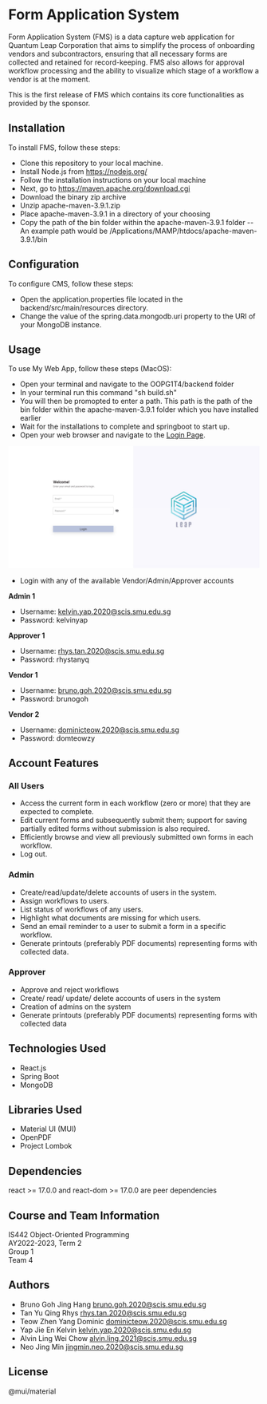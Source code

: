 # Form Application System #

Form Application System (FMS) is a data capture web application for Quantum Leap Corporation that aims to simplify the process of onboarding vendors and subcontractors, ensuring that all necessary forms are collected and retained for record-keeping. FMS also allows for approval workflow processing and the ability to visualize which stage of a workflow a vendor is at the moment.


This is the first release of FMS which contains its core functionalities as provided by the sponsor.

## Installation ##
To install FMS, follow these steps:
-   Clone this repository to your local machine.
-   Install Node.js from https://nodejs.org/
-   Follow the installation instructions on your local machine
-   Next, go to https://maven.apache.org/download.cgi
-   Download the binary zip archive
-   Unzip apache-maven-3.9.1.zip
-   Place apache-maven-3.9.1 in a directory of your choosing
-   Copy the path of the bin folder within the apache-maven-3.9.1 folder
--  An example path would be /Applications/MAMP/htdocs/apache-maven-3.9.1/bin


## Configuration ##
To configure CMS, follow these steps:

- Open the application.properties file located in the backend/src/main/resources directory.
- Change the value of the spring.data.mongodb.uri property to the URI of your MongoDB instance.

## Usage ##
To use My Web App, follow these steps (MacOS):
- Open your terminal and navigate to the OOPG1T4/backend folder
- In your terminal run this command "sh build.sh"
- You will then be promopted to enter a path. This path is the path of the bin folder within the apache-maven-3.9.1 folder which you have installed earlier
- Wait for the installations to complete and springboot to start up. 
- Open your web browser and navigate to the [Login Page](http://localhost:3000/react/login).

![Login screen](images/loginpage.JPG)
- Login with any of the available Vendor/Admin/Approver accounts

<b>Admin 1</b>
- Username: kelvin.yap.2020@scis.smu.edu.sg
- Password: kelvinyap

<b>Approver 1</b>
- Username: rhys.tan.2020@scis.smu.edu.sg
- Password: rhystanyq

<b>Vendor 1</b>
- Username: bruno.goh.2020@scis.smu.edu.sg
- Password: brunogoh

<b>Vendor 2</b>
- Username: dominicteow.2020@scis.smu.edu.sg
- Password: domteowzy

## Account Features ##

### All Users ###
- Access the current form in each workflow (zero or more) that they are expected to complete.
- Edit current forms and subsequently submit them; support for saving partially edited forms
  without submission is also required.
- Efficiently browse and view all previously submitted own forms in each workflow.
- Log out.

### Admin ###
- Create/read/update/delete accounts of users in the system.
- Assign workflows to users.
- List status of workflows of any users.
- Highlight what documents are missing for which users.
- Send an email reminder to a user to submit a form in a specific workflow.
- Generate printouts (preferably PDF documents) representing forms with collected data.

### Approver ###
- Approve and reject workflows
- Create/ read/ update/ delete accounts of users in the system
- Creation of admins on the system
- Generate printouts (preferably PDF documents) representing forms with collected data

## Technologies Used ##
- React.js
- Spring Boot
- MongoDB

## Libraries Used ##
- Material UI (MUI) 
- OpenPDF 
- Project Lombok

## Dependencies ## 
react >= 17.0.0 and react-dom >= 17.0.0 are peer dependencies

## Course and Team Information ##
IS442 Object-Oriented Programming<br>
AY2022-2023, Term 2<br>
Group 1<br>
Team 4

## Authors ##
* Bruno Goh Jing Hang bruno.goh.2020@scis.smu.edu.sg <br>
* Tan Yu Qing Rhys rhys.tan.2020@scis.smu.edu.sg<br>
* Teow Zhen Yang Dominic dominicteow.2020@scis.smu.edu.sg <br>
* Yap Jie En Kelvin kelvin.yap.2020@scis.smu.edu.sg <br>
* Alvin Ling Wei Chow alvin.ling.2021@scis.smu.edu.sg <br>
* Neo Jing Min jingmin.neo.2020@scis.smu.edu.sg

## License ## 
@mui/material
